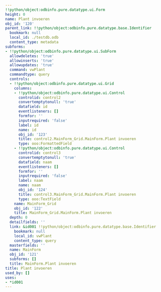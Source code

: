 ```yaml
---
!!python/object:odbinfo.pure.datatype.ui.Form
height: 0
name: Plant invoeren
obj_id: '120'
parent_link: !!python/object:odbinfo.pure.datatype.base.Identifier
  bookmark: null
  local_id: ./testdb.odb
  content_type: metadata
subforms:
- !!python/object:odbinfo.pure.datatype.ui.SubForm
  allowdeletes: 'true'
  allowinserts: 'true'
  allowupdates: 'true'
  command: vwPlant
  commandtype: query
  controls:
  - !!python/object:odbinfo.pure.datatype.ui.Grid
    columns:
    - !!python/object:odbinfo.pure.datatype.ui.Control
      controlid: control2
      convertemptytonull: 'true'
      datafield: id
      eventlisteners: []
      formfor: ''
      inputrequired: 'false'
      label: id
      name: id
      obj_id: '123'
      title: control2.MainForm_Grid.MainForm.Plant invoeren
      type: ooo:FormattedField
    - !!python/object:odbinfo.pure.datatype.ui.Control
      controlid: control3
      convertemptytonull: 'true'
      datafield: naam
      eventlisteners: []
      formfor: ''
      inputrequired: 'false'
      label: naam
      name: naam
      obj_id: '124'
      title: control3.MainForm_Grid.MainForm.Plant invoeren
      type: ooo:TextField
    name: MainForm_Grid
    obj_id: '122'
    title: MainForm_Grid.MainForm.Plant invoeren
  depth: 0
  detailfields: ''
  link: &id001 !!python/object:odbinfo.pure.datatype.base.Identifier
    bookmark: null
    local_id: vwPlant
    content_type: query
  masterfields: ''
  name: MainForm
  obj_id: '121'
  subforms: []
  title: MainForm.Plant invoeren
title: Plant invoeren
used_by: []
uses:
- *id001
---
```

